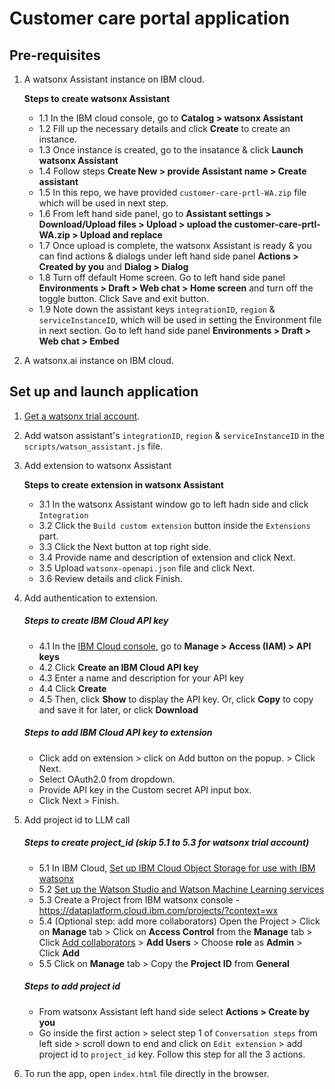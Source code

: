# Customer care portal application

## Pre-requisites

1. A watsonx Assistant instance on IBM cloud.

   **Steps to create watsonx Assistant**

   - 1.1 In the IBM cloud console, go to **Catalog > watsonx Assistant**
   - 1.2 Fill up the necessary details and click **Create** to create an instance.
   - 1.3 Once instance is created, go to the insatance & click **Launch watsonx Assistant**
   - 1.4 Follow steps **Create New > provide Assistant name > Create assistant**
   - 1.5 In this repo, we have provided `customer-care-prtl-WA.zip` file which will be used in next step.
   - 1.6 From left hand side panel, go to **Assistant settings > Download/Upload files > Upload > upload the customer-care-prtl-WA.zip > Upload and replace**
   - 1.7 Once upload is complete, the watsonx Assistant is ready & you can find actions & dialogs under left hand side panel **Actions > Created by you** and **Dialog > Dialog**
   - 1.8 Turn off default Home screen. Go to left hand side panel **Environments > Draft > Web chat > Home screen** and turn off the toggle button. Click Save and exit button.
   - 1.9 Note down the assistant keys `integrationID`, `region` & `serviceInstanceID`, which will be used in setting the Environment file in next section. Go to left hand side panel **Environments > Draft > Web chat > Embed**

2. A watsonx.ai instance on IBM cloud.

## Set up and launch application

1. [Get a watsonx trial account](https://dataplatform.cloud.ibm.com/registration/stepone?context=wx).

2. Add watson assistant's `integrationID`, `region` & `serviceInstanceID` in the `scripts/watson_assistant.js` file.

3. Add extension to watsonx Assistant

   **Steps to create extension in watsonx Assistant**

   - 3.1 In the watsonx Assistant window go to left hadn side and click `Integration`
   - 3.2 Click the `Build custom extension` button inside the `Extensions` part.
   - 3.3 Click the Next button at top right side.
   - 3.4 Provide name and description of extension and click Next.
   - 3.5 Upload `watsonx-openapi.json` file and click Next.
   - 3.6 Review details and click Finish.

4. Add authentication to extension.

   ##### Steps to create IBM Cloud API key

   - 4.1 In the [IBM Cloud console](https://cloud.ibm.com/), go to **Manage > Access (IAM) > API keys**
   - 4.2 Click **Create an IBM Cloud API key**
   - 4.3 Enter a name and description for your API key
   - 4.4 Click **Create**
   - 4.5 Then, click **Show** to display the API key. Or, click **Copy** to copy and save it for later, or click **Download**

   ##### Steps to add IBM Cloud API key to extension

   - Click add on extension > click on Add button on the popup. > Click Next.
   - Select OAuth2.0 from dropdown.
   - Provide API key in the Custom secret API input box.
   - Click Next > Finish.
     <br>

5. Add project id to LLM call

   ##### Steps to create project_id (skip 5.1 to 5.3 for watsonx trial account)

   - 5.1 In IBM Cloud, [Set up IBM Cloud Object Storage for use with IBM watsonx](https://dataplatform.cloud.ibm.com/docs/content/wsj/console/wdp_admin_cos.html?context=wx&audience=wdp)
   - 5.2 [Set up the Watson Studio and Watson Machine Learning services](https://dataplatform.cloud.ibm.com/docs/content/wsj/getting-started/set-up-ws.html?context=wx&audience=wdp)
   - 5.3 Create a Project from IBM watsonx console - https://dataplatform.cloud.ibm.com/projects/?context=wx
   - 5.4 (Optional step: add more collaborators) Open the Project > Click on **Manage** tab > Click on **Access Control** from the **Manage** tab > Click [Add collaborators](https://dataplatform.cloud.ibm.com/docs/content/wsj/getting-started/collaborate.html?context=wx&audience=wdp#add-collaborators) > **Add Users** > Choose **role** as **Admin** > Click **Add**
   - 5.5 Click on **Manage** tab > Copy the **Project ID** from **General**

   ##### Steps to add project id

   - From watsonx Assistant left hand side select **Actions > Create by you**
   - Go inside the first action > select step 1 of `Conversation steps` from left side > scroll down to end and click on `Edit extension` > add project id to `project_id` key. Follow this step for all the 3 actions.

6. To run the app, open `index.html` file directly in the browser.
